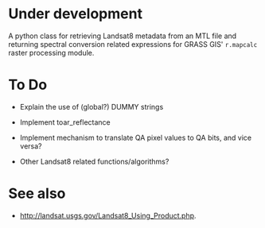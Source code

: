 # Under development

A python class for retrieving Landsat8 metadata from an MTL file and returning
spectral conversion related expressions for GRASS GIS' `r.mapcalc` raster
processing module.

# To Do

- Explain the use of (global?) DUMMY strings

- Implement toar_reflectance

- Implement mechanism to translate QA pixel values to QA bits, and vice versa?

- Other Landsat8 related functions/algorithms?

# See also

- <http://landsat.usgs.gov/Landsat8_Using_Product.php>.

